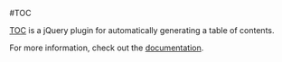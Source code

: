 #TOC

[TOC](http://projects.jga.me/toc/) is a jQuery plugin for automatically generating a table of contents.

For more information, check out the [documentation](http://projects.jga.me/toc/).
